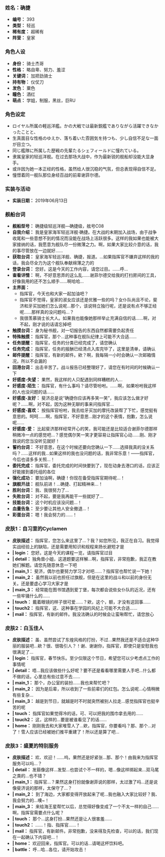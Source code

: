 ### 姓名：确捷
* **编号：** 393
* **类型：** 轻巡
* **稀有度：** 超稀有
* **阵营：** 皇家


### 角色人设
* **身份：** 骑士杰哥
* **性格：** 略自卑、努力、羞涩
* **关键词：** 加把劲骑士
* **持有物：** 仪仗刀
* **发色：** 粟色
* **瞳色：** 酒红
* **萌点：** 学姐，制服，黑丝，巨RU


### 角色设定
* ロイヤル所属の軽巡洋艦。かの大戦では最新鋭艦でありながら活躍できなかったことと、
* 生真面目な性格のゆえか、落ち着いた雰囲気を持つも、少し自信不足な一面が目立つ。
* 同じ艦隊に所属した歴戦の先輩たるシェフィールドに憧れている。
* 隶属皇家的轻巡洋舰。在过去那场大战中，作为最新锐的舰船却没能大显身手。
* 或许因为她一本正经的性格，虽然给人很沉稳的气氛，但总表现得自信不足。
* 憧憬着同一舰队那位身经百战的前辈谢菲尔德。


### 实装与活动
* **实装日期：** 2019年06月13日


### 舰船台词
* **舰船型号：** 确捷级轻巡洋舰—确捷级，舷号C08
* **自我介绍：** 我是皇家海军轻巡洋舰·确捷。在大战的末期加入战场，由于战争收尾和一些意想不到的情况而没能在战场上活跃很多。这样的我如果也能被大家接纳的话，我愿意为舰队尽一份微薄之力。啊，如果大家比较介意的话，我的事尽管放在一边就好……
* **获取台词：** 皇家海军轻巡洋舰、确捷，报道。…如果指挥官不嫌弃这样的我的话，我会尽全力为这个舰队奉献绵薄之力的
* **登录台词：** 您好。这是今天的工作内容，请您过目。……呼…
* **查看详情：** 啊，不好意思弄的这么乱……谢菲尔德交给我的打扫房间的工具，好像我用的还不怎么顺手……啊哈哈…
* **主界面：**
  * 指挥官，今天也和大家一起加油吧？
  * 指挥官不觉得，皇家的淑女应该还是优雅一些的吗？女仆队尚且不论，斐济和牙买加她们怎么说呢…那个，该说特立独行呢，还是说有点不够正经呢……那样真的没问题吗…？
  * 我很羡慕骑士长大人。如果我也能像她那样举止充满自信的话……啊，对不起，刚才说的话请忘掉吧
* **触摸台词：** 身为秘书舰，对一切报告的东西自然都需要负起责任
* **特殊触摸：** 指挥官，那个…这种事在舰队纪律上可能不大合适……
* **任务提醒：** 指挥官，任务的分类已经完成了，请您确认
* **任务完成：** 指挥官，任务的报酬已经清点入库完毕了，这里是清单，请确认
* **邮件提醒：** 指挥官，有新的邮件。欸？啊，我每隔一小时会确认一次邮箱情况，所以不会漏的
* **回港台词：** 出击辛苦了。战斗报告已经整理好了，请您在有时间的时候确认一下
* **好感度-失望：** 果然，我这样的人只配遇到同样糟糕的人…
* **好感度-陌生：** 指挥官，有什么事吗？请尽管吩咐。……啊，如果吩咐我这样的人也没问题的话……
* **好感度-友好：** 斐济总是说“确捷你应该再多笑一笑”，我应该怎么做才好呢？……啊，对不起，因为这种无聊的事来问指挥官…
* **好感度-喜欢：** 按指挥官吩咐，我去给牙买加的摩托改装帮了下忙，感觉挺有意思的。呵呵……啊，指挥官，不好意思…刚才的这个表情，抱歉，怎么说呢……
* **好感度-爱：** 比起斐济那样经常开心的笑，我可能还是比较适合谢菲尔德那样稍微冷一点的感觉吧…？感觉偶尔笑一笑才更容易让指挥官心动……刚、刚才我说的您当没听见就好！
* **誓约台词：** 不好意思，在这个时候还要向您确认一下……选择我真的没关系吗？……这样的我…如果这样的我也没问题的话，我非常乐意！——指挥官，今后也请多多关照…！
* **委托完成：** 指挥官，委托完成的时间快要到了，现在动身去港口的话，应该正好能接到委托组的各位
* **强化成功：** 要加油啊，确捷！你现在备受指挥官期待呢…！
* **旗舰开战：** 舰队前进！…确捷、打起精神来…！
* **胜利台词：** 我、我很努力了…
* **失败台词：** 对不起，要是我再能干一些就好了…
* **技能台词：** 这个时机应该没问题…！
* **血量告急：** 至少要让其他人安全撤退…！
* **彩蛋台词：** 嗯！我会努力的……！


### 皮肤1：自习室的Cyclamen
* **皮肤描述：** 指挥官，您怎么来这里了…？我？如您所见，我正在自习。我觉得实战经验上的缺陷，还是需要用知识和规程来扬长避短才是
* **| login：** 您好。这是今天的课程一览，请指挥官过目
* **| detail：** 独角兽小姐，这道题要这样解…啊，指挥官，非常抱歉，我正在教她们解题。请您先随意休息一下吧
* **| main_1：** 斐济，偶尔也要努力学习才对吧……？指挥官也帮忙说一下她！
* **| main_2：** 虽然我以前也担任过旗舰，但是在这里的战斗和以前的身份无关。还是要虚心学习大家才是
* **| main_3：** 经常能在图书馆遇到爱丁堡，每次都会说些女仆队的近况，还有一些牢骚什么的……
* **| touch：** 戴着眼镜的样子很可爱……？欸，这个，额，才没有这回事……
* **| touch2：** 指挥官，这、这种事在学园的风纪上可能不大合适……
* **| mail：** 指挥官，有新的邮件。我没法确认的时候会让蛮啾帮忙，请您放心


### 皮肤2：白玉佳人
* **皮肤描述：** 虽、虽然尝试了东煌风格的打扮，不过…果然我还是不适合这种华丽的服装吧…欸？很、很吸引人？！谢、谢谢你，指挥官，即使只是安慰我也很满足了…
* **| login：** 指挥官，春节快乐。至少仅限这个节日，希望您可以少考虑点工作的事情呢
* **| detail：** 唔…我应该做些什么好呢？要不还是看看哪里需要人手吧…什么都不做的话，心里总有些过意不去……
* **| main_1：** 那个，办公室的装扮……我也来帮忙吧？
* **| main_2：** 因为是后辈，所以收到了一些前辈们的红包。怎么说呢…心情稍微有些复杂…
* **| main_3：** 越是到节日，就越是时不时就突然被别人拉走…感觉指挥官也挺辛苦的呢
* **| touch：** 指挥官如果觉得冷的话，可、可以把我的围巾拿去用的……
* **| touch2：** 这，这样的…要是被谁看见了的话……
* **| home：** 刚刚我去和大家堆雪人了…欸，指挥官，你要看吗？那、那个…对了！雪人应该已经被她们推平重建了！所以还是算了吧…


### 皮肤3：盛夏的特别服务
* **皮肤描述：** 欢、欢迎！……呜，果然还是好紧张…那、那个！由我来为指挥官服务可以吗…？
* **| detail：** 发箍像这样…发型…也尝试个不一样的，嗯…像这样绑起来…双马尾之类的…也不错？
* **| main_1：** 指挥官…？果然这身打扮就像谢菲说的那样，太过激了吗…还是说像斐济说的那样，太保守了…？
* **| main_2：** 到了海边，大家都变得开放起来了呢…我也融入大家比较好？我、我会努力的…噢~！
* **| main_3：** 来给海王星帮忙以后，总觉得好像变成了一个不太一样的自己……啊，指挥官需要点什么呢？
* **| touch：** 那个…这身打扮…果然还是让人很害羞……
* **| touch2：** ……！指、指挥官……！
* **| mail：** 指挥官，有新邮件。非常抱歉，没来得及先检查，可以的话，我们现在一起确认下内容吧…！
* **| home：** 欢迎回来，指挥官。可以的话…请喝这杯饮料吧。
* **| battle：** 呼…哈…各位，请开始攻击！
